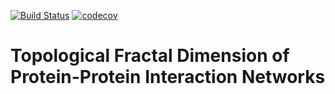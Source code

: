 [![Build Status](https://travis-ci.com/RMeli/TFDofPPIN.svg?branch=master)](https://travis-ci.com/RMeli/TFDofPPIN)
[![codecov](https://codecov.io/gh/RMeli/TFDofPPIN/branch/master/graph/badge.svg?token=QVfYDX3saY)](https://codecov.io/gh/RMeli/TFDofPPIN)

# Topological Fractal Dimension of Protein-Protein Interaction Networks
